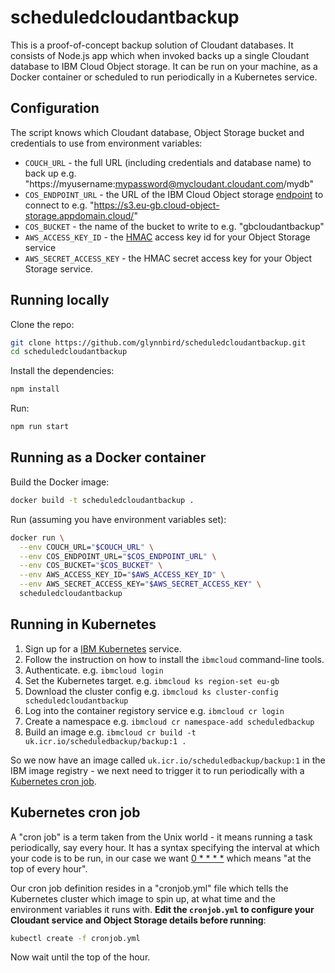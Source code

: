 # scheduledcloudantbackup

This is a proof-of-concept backup solution of Cloudant databases. It consists of Node.js app which when invoked backs up a single Cloudant database to IBM Cloud Object storage. It can be run on your machine, as a Docker container or scheduled to run periodically in a Kubernetes service.

## Configuration

The script knows which Cloudant database, Object Storage bucket and credentials to use from environment variables:

- `COUCH_URL` - the full URL (including credentials and database name) to back up e.g. "https://myusername:mypassword@mycloudant.cloudant.com/mydb"
- `COS_ENDPOINT_URL` - the URL of the IBM Cloud Object storage [endpoint](https://cloud.ibm.com/docs/services/cloud-object-storage/basics?topic=cloud-object-storage-endpoints) to connect to e.g. "https://s3.eu-gb.cloud-object-storage.appdomain.cloud/"
- `COS_BUCKET` - the name of the bucket to write to  e.g. "gbcloudantbackup"
- `AWS_ACCESS_KEY_ID`  - the [HMAC](https://cloud.ibm.com/docs/services/cloud-object-storage/hmac/credentials.html) access key id for your Object Storage service
- `AWS_SECRET_ACCESS_KEY` - the HMAC secret access key for your Object Storage service. 

## Running locally

Clone the repo:

```sh
git clone https://github.com/glynnbird/scheduledcloudantbackup.git
cd scheduledcloudantbackup
```

Install the dependencies:

```sh
npm install
```

Run:

```sh
npm run start
```

## Running as a Docker container

Build the Docker image:

```sh
docker build -t scheduledcloudantbackup .
```

Run (assuming you have environment variables set):

```sh
docker run \
  --env COUCH_URL="$COUCH_URL" \
  --env COS_ENDPOINT_URL="$COS_ENDPOINT_URL" \
  --env COS_BUCKET="$COS_BUCKET" \
  --env AWS_ACCESS_KEY_ID="$AWS_ACCESS_KEY_ID" \
  --env AWS_SECRET_ACCESS_KEY="$AWS_SECRET_ACCESS_KEY" \
  scheduledcloudantbackup
```

## Running in Kubernetes

1. Sign up for a [IBM Kubernetes](https://www.ibm.com/uk-en/cloud/container-service) service.
2. Follow the instruction on how to install the `ibmcloud` command-line tools.
3. Authenticate. e.g. `ibmcloud login`
4. Set the Kubernetes target. e.g. `ibmcloud ks region-set eu-gb`
5. Download the cluster config e.g. `ibmcloud ks cluster-config scheduledcloudantbackup`
6. Log into the container registory service e.g. `ibmcloud cr login`
7. Create a namespace e.g. `ibmcloud cr namespace-add scheduledbackup`
8. Build an image e.g. `ibmcloud cr build -t uk.icr.io/scheduledbackup/backup:1 .`

So we now have an image called `uk.icr.io/scheduledbackup/backup:1` in the IBM image registry - we next need to trigger it to run periodically with a [Kubernetes cron job](https://kubernetes.io/docs/tasks/job/automated-tasks-with-cron-jobs/).

## Kubernetes cron job

A "cron job" is a term taken from the Unix world - it means running a task periodically, say every hour. It has a syntax specifying the interval at which your code is to be run, in our case we want [0 * * * *](https://crontab.guru/#0_*_*_*_*) which means "at the top of every hour".

Our cron job definition resides in a "cronjob.yml" file which tells the Kubernetes cluster which image to spin up, at what time and the environment variables it runs with. **Edit the `cronjob.yml` to configure your Cloudant service and Object Storage details before running**:

```sh
kubectl create -f cronjob.yml
```

Now wait until the top of the hour.